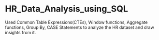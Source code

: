 # HR_Data_Analysis_using_SQL

Used Common Table Expressions(CTEs), Window functions, Aggregate functions, Group By, CASE Statements to analyze the HR dataset and draw insights from it.  
